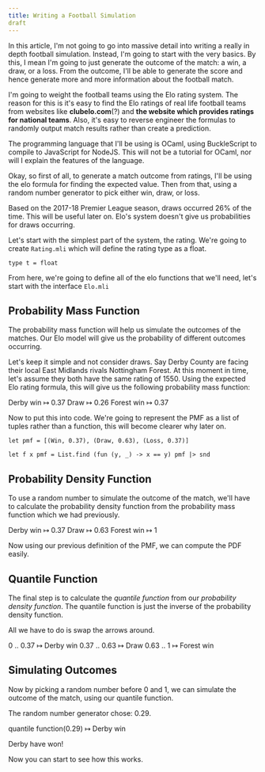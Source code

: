 ```yaml
---
title: Writing a Football Simulation
draft
---
```


In this article, I'm not going to go into massive detail into writing a really
in depth football simulation. Instead, I'm going to start with the very basics.
By this, I mean I'm going to just generate the outcome of the match: a win, a
draw, or a loss. From the outcome, I'll be able to generate the score and hence
generate more and more information about the football match.

I'm going to weight the football teams using the Elo rating system. The reason
for this is it's easy to find the Elo ratings of real life football teams from
websites like **clubelo.com**(?) and **the website which provides ratings for
national teams**. Also, it's easy to reverse engineer the formulas to randomly
output match results rather than create a prediction.

The programming language that I'll be using is OCaml, using BuckleScript to
compile to JavaScript for NodeJS. This will not be a tutorial for OCaml, nor
will I explain the features of the language.

Okay, so first of all, to generate a match outcome from ratings, I'll be using
the elo formula for finding the expected value. Then from that, using a random
number generator to pick either win, draw, or loss.

Based on the 2017-18 Premier League season, draws occurred 26% of the time. This
will be useful later on. Elo's system doesn't give us probabilities for draws
occurring.

Let's start with the simplest part of the system, the rating. We're going to
create `Rating.mli` which will define the rating type as a float.

```
type t = float
```

From here, we're going to define all of the elo functions that we'll need, let's
start with the interface `Elo.mli`

## Probability Mass Function

The probability mass function will help us simulate the outcomes of the matches.
Our Elo model will give us the probability of different outcomes occurring.

Let's keep it simple and not consider draws. Say Derby County are
facing their local East Midlands rivals Nottingham Forest. At this moment in
time, let's assume they both have the same rating of 1550. Using the expected
Elo rating formula, this will give us the following probability mass function:

Derby win ↦ 0.37
Draw ↦ 0.26
Forest win ↦ 0.37

Now to put this into code. We're going to represent the PMF as a list of tuples
rather than a function, this will become clearer why later on.

```
let pmf = [(Win, 0.37), (Draw, 0.63), (Loss, 0.37)]

let f x pmf = List.find (fun (y, _) -> x == y) pmf |> snd
```

## Probability Density Function

To use a random number to simulate the outcome of the match, we'll have to
calculate the probability density function from the probability mass function
which we had previously.

Derby win ↦ 0.37
Draw ↦ 0.63
Forest win ↦ 1

Now using our previous definition of the PMF, we can compute the PDF easily.

## Quantile Function

The final step is to calculate the *quantile function* from our *probability
density function*. The quantile function is just the inverse of the probability
density function.

All we have to do is swap the arrows around.

0 .. 0.37 ↦ Derby win
0.37 .. 0.63 ↦ Draw
0.63 .. 1 ↦ Forest win

## Simulating Outcomes

Now by picking a random number before 0 and 1, we can simulate the outcome of
the match, using our quantile function.

The random number generator chose: 0.29.

quantile function(0.29) ↦ Derby win

Derby have won!

Now you can start to see how this works.
